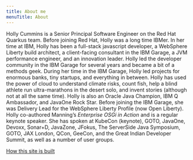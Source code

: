 ```yaml
---
title: About me
menuTitle: About
---
```


Holly Cummins is a Senior Principal Software Engineer on the Red Hat Quarkus team.
Before joining Red Hat, Holly was a long time IBMer.
In her time at IBM, Holly has been a full-stack javascript developer, a WebSphere Liberty build architect, a client-facing consultant in the IBM Garage, a JVM performance engineer, and an innovation leader.
Holly led the developer community in the IBM Garage for several years and became a bit of a methods geek.
During her time in the IBM Garage, Holly led projects for enormous banks, tiny startups, and everything in between.
Holly has used the power of cloud to understand climate risks, count fish, help a blind athlete run ultra-marathons in the desert solo, and invent stories (although not at all the same time).
Holly is also an Oracle Java Champion, IBM Q Ambassador, and JavaOne Rock Star. Before joining the IBM Garage, she was Delivery Lead for the WebSphere Liberty Profile (now Open Liberty).
Holly co-authored Manning’s _Enterprise OSGi in Action_ and is a regular keynote speaker.
She has spoken at KubeCon (keynote), GOTO, JavaOne, Devoxx, Sonar+D, JavaZone, JFokus, The ServerSide Java Symposium, GOTO, JAX London, QCon, GeeCon, and the Great Indian Developer Summit, as well as a number of user groups.

[How this site is built](/tech-stack/)
